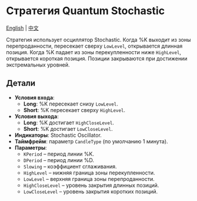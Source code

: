 # Стратегия Quantum Stochastic
[English](README.md) | [中文](README_cn.md)

Стратегия использует осциллятор Stochastic. Когда %K выходит из зоны перепроданности, пересекает сверху `LowLevel`, открывается длинная позиция. Когда %K падает из зоны перекупленности ниже `HighLevel`, открывается короткая позиция. Позиции закрываются при достижении экстремальных уровней.

## Детали

- **Условия входа**:
  - **Long**: %K пересекает снизу `LowLevel`.
  - **Short**: %K пересекает сверху `HighLevel`.
- **Условия выхода**:
  - **Long**: %K достигает `HighCloseLevel`.
  - **Short**: %K достигает `LowCloseLevel`.
- **Индикаторы**: Stochastic Oscillator.
- **Таймфрейм**: параметр `CandleType` (по умолчанию 1 минута).
- **Параметры**:
  - `KPeriod` – период линии %K.
  - `DPeriod` – период линии %D.
  - `Slowing` – коэффициент сглаживания.
  - `HighLevel` – нижняя граница зоны перекупленности.
  - `LowLevel` – верхняя граница зоны перепроданности.
  - `HighCloseLevel` – уровень закрытия длинных позиций.
  - `LowCloseLevel` – уровень закрытия коротких позиций.
